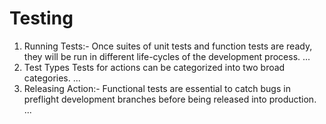# Testing

<ol>
  
<li>Running Tests:- Once suites of unit tests and function tests are ready, they will be run in different life-cycles of the development process. ...</li>
 
<li>Test Types Tests for actions can be categorized into two broad categories. ...</li> 

<li>Releasing Action:- Functional tests are essential to catch bugs in preflight development branches before being released into production. ...</li>
  
</ol>
